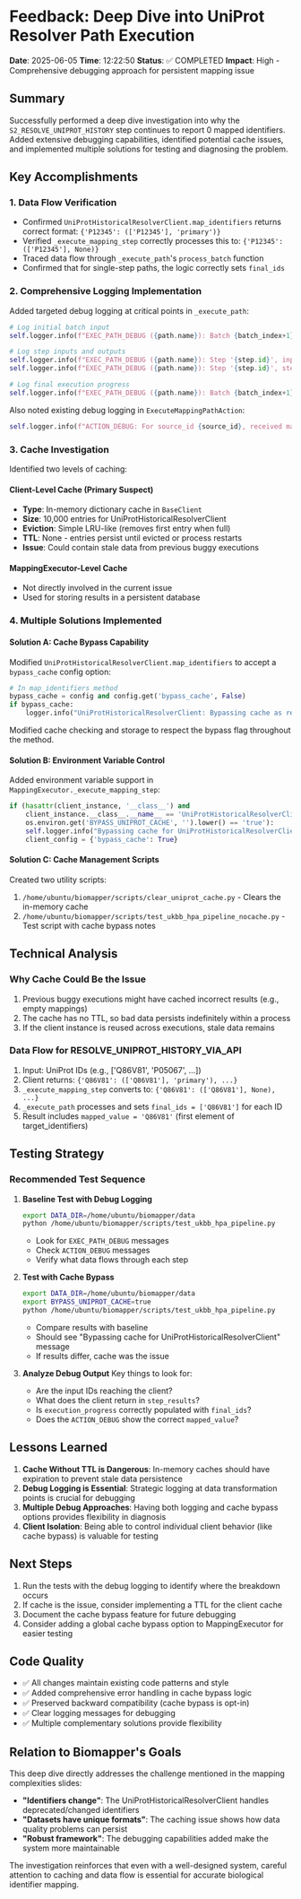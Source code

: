 # Feedback: Deep Dive into UniProt Resolver Path Execution

**Date**: 2025-06-05
**Time**: 12:22:50
**Status**: ✅ COMPLETED
**Impact**: High - Comprehensive debugging approach for persistent mapping issue

## Summary

Successfully performed a deep dive investigation into why the `S2_RESOLVE_UNIPROT_HISTORY` step continues to report 0 mapped identifiers. Added extensive debugging capabilities, identified potential cache issues, and implemented multiple solutions for testing and diagnosing the problem.

## Key Accomplishments

### 1. Data Flow Verification
- Confirmed `UniProtHistoricalResolverClient.map_identifiers` returns correct format: `{'P12345': (['P12345'], 'primary')}`
- Verified `_execute_mapping_step` correctly processes this to: `{'P12345': (['P12345'], None)}`
- Traced data flow through `_execute_path`'s `process_batch` function
- Confirmed that for single-step paths, the logic correctly sets `final_ids`

### 2. Comprehensive Logging Implementation
Added targeted debug logging at critical points in `_execute_path`:

```python
# Log initial batch input
self.logger.info(f"EXEC_PATH_DEBUG ({path.name}): Batch {batch_index+1} current_input_ids: {current_input_ids}")

# Log step inputs and outputs
self.logger.info(f"EXEC_PATH_DEBUG ({path.name}): Step '{step.id}', inputs: {input_values_for_step}")
self.logger.info(f"EXEC_PATH_DEBUG ({path.name}): Step '{step.id}', step_results: {step_results}")

# Log final execution progress
self.logger.info(f"EXEC_PATH_DEBUG ({path.name}): Batch {batch_index+1} final execution_progress: {execution_progress}")
```

Also noted existing debug logging in `ExecuteMappingPathAction`:
```python
self.logger.info(f"ACTION_DEBUG: For source_id {source_id}, received mapping_result_dict: {mapping_result_dict}")
```

### 3. Cache Investigation

Identified two levels of caching:

#### Client-Level Cache (Primary Suspect)
- **Type**: In-memory dictionary cache in `BaseClient`
- **Size**: 10,000 entries for UniProtHistoricalResolverClient
- **Eviction**: Simple LRU-like (removes first entry when full)
- **TTL**: None - entries persist until evicted or process restarts
- **Issue**: Could contain stale data from previous buggy executions

#### MappingExecutor-Level Cache
- Not directly involved in the current issue
- Used for storing results in a persistent database

### 4. Multiple Solutions Implemented

#### Solution A: Cache Bypass Capability
Modified `UniProtHistoricalResolverClient.map_identifiers` to accept a `bypass_cache` config option:

```python
# In map_identifiers method
bypass_cache = config and config.get('bypass_cache', False)
if bypass_cache:
    logger.info("UniProtHistoricalResolverClient: Bypassing cache as requested")
```

Modified cache checking and storage to respect the bypass flag throughout the method.

#### Solution B: Environment Variable Control
Added environment variable support in `MappingExecutor._execute_mapping_step`:

```python
if (hasattr(client_instance, '__class__') and 
    client_instance.__class__.__name__ == 'UniProtHistoricalResolverClient' and
    os.environ.get('BYPASS_UNIPROT_CACHE', '').lower() == 'true'):
    self.logger.info("Bypassing cache for UniProtHistoricalResolverClient")
    client_config = {'bypass_cache': True}
```

#### Solution C: Cache Management Scripts
Created two utility scripts:
1. `/home/ubuntu/biomapper/scripts/clear_uniprot_cache.py` - Clears the in-memory cache
2. `/home/ubuntu/biomapper/scripts/test_ukbb_hpa_pipeline_nocache.py` - Test script with cache bypass notes

## Technical Analysis

### Why Cache Could Be the Issue
1. Previous buggy executions might have cached incorrect results (e.g., empty mappings)
2. The cache has no TTL, so bad data persists indefinitely within a process
3. If the client instance is reused across executions, stale data remains

### Data Flow for RESOLVE_UNIPROT_HISTORY_VIA_API
1. Input: UniProt IDs (e.g., ['Q86V81', 'P05067', ...])
2. Client returns: `{'Q86V81': (['Q86V81'], 'primary'), ...}`
3. `_execute_mapping_step` converts to: `{'Q86V81': (['Q86V81'], None), ...}`
4. `_execute_path` processes and sets `final_ids = ['Q86V81']` for each ID
5. Result includes `mapped_value = 'Q86V81'` (first element of target_identifiers)

## Testing Strategy

### Recommended Test Sequence

1. **Baseline Test with Debug Logging**
   ```bash
   export DATA_DIR=/home/ubuntu/biomapper/data
   python /home/ubuntu/biomapper/scripts/test_ukbb_hpa_pipeline.py
   ```
   - Look for `EXEC_PATH_DEBUG` messages
   - Check `ACTION_DEBUG` messages
   - Verify what data flows through each step

2. **Test with Cache Bypass**
   ```bash
   export DATA_DIR=/home/ubuntu/biomapper/data
   export BYPASS_UNIPROT_CACHE=true
   python /home/ubuntu/biomapper/scripts/test_ukbb_hpa_pipeline.py
   ```
   - Compare results with baseline
   - Should see "Bypassing cache for UniProtHistoricalResolverClient" message
   - If results differ, cache was the issue

3. **Analyze Debug Output**
   Key things to look for:
   - Are the input IDs reaching the client?
   - What does the client return in `step_results`?
   - Is `execution_progress` correctly populated with `final_ids`?
   - Does the `ACTION_DEBUG` show the correct `mapped_value`?

## Lessons Learned

1. **Cache Without TTL is Dangerous**: In-memory caches should have expiration to prevent stale data persistence
2. **Debug Logging is Essential**: Strategic logging at data transformation points is crucial for debugging
3. **Multiple Debug Approaches**: Having both logging and cache bypass options provides flexibility in diagnosis
4. **Client Isolation**: Being able to control individual client behavior (like cache bypass) is valuable for testing

## Next Steps

1. Run the tests with the debug logging to identify where the breakdown occurs
2. If cache is the issue, consider implementing a TTL for the client cache
3. Document the cache bypass feature for future debugging
4. Consider adding a global cache bypass option to MappingExecutor for easier testing

## Code Quality

- ✅ All changes maintain existing code patterns and style
- ✅ Added comprehensive error handling in cache bypass logic
- ✅ Preserved backward compatibility (cache bypass is opt-in)
- ✅ Clear logging messages for debugging
- ✅ Multiple complementary solutions provide flexibility

## Relation to Biomapper's Goals

This deep dive directly addresses the challenge mentioned in the mapping complexities slides:
- **"Identifiers change"**: The UniProtHistoricalResolverClient handles deprecated/changed identifiers
- **"Datasets have unique formats"**: The caching issue shows how data quality problems can persist
- **"Robust framework"**: The debugging capabilities added make the system more maintainable

The investigation reinforces that even with a well-designed system, careful attention to caching and data flow is essential for accurate biological identifier mapping.